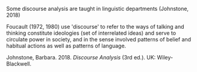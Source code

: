 
Some discourse analysis are taught in linguistic departments (Johnstone, 2018)


Foucault (1972, 1980) use 'discourse' to refer to the ways of talking and thinking constitute ideologies (set of interrelated ideas) and serve  to circulate power in society, and in the sense involved patterns of belief and habitual actions as well as patterns of language. 




Johnstone, Barbara. 2018. _Discourse Analysis_ (3rd ed.). UK: Wiley-Blackwell.
